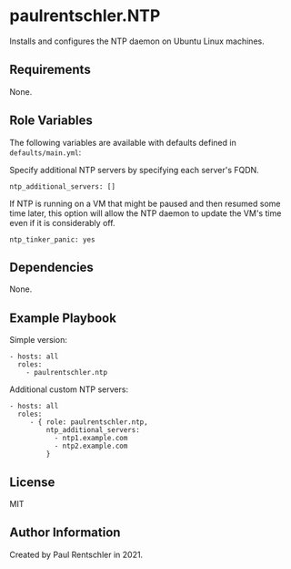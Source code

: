 paulrentschler.NTP
==================

Installs and configures the NTP daemon on Ubuntu Linux machines.

Requirements
------------

None.


Role Variables
--------------

The following variables are available with defaults defined in `defaults/main.yml`:

Specify additional NTP servers by specifying each server's FQDN.

    ntp_additional_servers: []


If NTP is running on a VM that might be paused and then resumed some time later, this option will allow the NTP daemon to update the VM's time even if it is considerably off.

    ntp_tinker_panic: yes


Dependencies
------------

None.


Example Playbook
----------------

Simple version:

    - hosts: all
      roles:
        - paulrentschler.ntp


Additional custom NTP servers:

    - hosts: all
      roles:
         - { role: paulrentschler.ntp,
             ntp_additional_servers:
               - ntp1.example.com
               - ntp2.example.com
             }


License
-------

MIT


Author Information
------------------

Created by Paul Rentschler in 2021.
